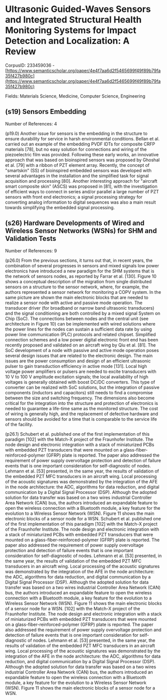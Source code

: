 # Ultrasonic Guided-Waves Sensors and Integrated Structural Health Monitoring Systems for Impact Detection and Localization: A Review

CorpusID: 233459036 - [https://www.semanticscholar.org/paper/4e4f7aa6d2f5465699f49f89b79fa35f427b980c](https://www.semanticscholar.org/paper/4e4f7aa6d2f5465699f49f89b79fa35f427b980c)

Fields: Materials Science, Medicine, Computer Science, Engineering

## (s19) Sensors Embedding
Number of References: 4

(p19.0) Another issue for sensors is the embedding in the structure to ensure durability for service in harsh environmental conditions. Bellan et al. carried out an example of the embedding PVDF IDTs for composite CRFP materials [78], but no easy solution for connections and wiring of the piezoelectric film was provided. Following these early works, an innovative approach that was based on bioinspired sensors was proposed by Ghoshal et al. [79] with a ribbon of PZT element array. Recently, the concept of "smartskin" (SS) of bioinspired embedded sensors was developed with several advantages in the installation and the simplified task for signal acquisition and processing [80]. Another interesting approach for "aircraft smart composite skin" (ASCS) was proposed in [81], with the investigation of efficient ways to connect in series and/or parallel a large number of PZT sensors with front end electronics; a signal processing strategy for converting analog information to digital sequences was also a main result towards simplifying the embedded signal processing.
## (s26) Hardware Developments of Wired and Wireless Sensor Networks (WSNs) for SHM and Validation Tests
Number of References: 9

(p26.0) From the previous sections, it turns out that, in recent years, the combination of several progresses in sensors and mixed signals low power electronics have introduced a new paradigm for the SHM systems that is the network of sensors nodes, as reported by Farrar et al. [130]. Figure 10 shows a conceptual description of the migration from single distributed sensors on a structure to the sensor network, where, for example, the authors represented a sensor network for monitoring a COPV system. In the same picture are shown the main electronic blocks that are needed to realize a sensor node with active and passive mode operation. The transducer driver (for broadband or narrow band ultrasonic transducers) and the signal conditioning are both controlled by a mixed signal System on Chip (SoC). The connections between nodes and the central unit (see architecture in Figure 10) can be implemented with wired solutions where the power lines for the nodes can sustain a sufficient data rate by using power line communication (PLC) protocols and related chipset. Simplified connection schemes and a low power digital electronic front end has been recently proposed and validated on an aircraft wing by Qiu et al. [81]. The SoC development of a node with passive and active mode operation poses several design issues that are related to the electronic design. The main issues are the power consumption and design of an efficient ultrasonic pulser to gain transduction efficiency in active mode [131]. Local high voltage power amplifiers or pulsers are needed to excite transducers with 10 V to 100 V amplitude excitation signals; the local availability of high voltages is generally obtained with boost DC/DC converters. This type of converter can be realized with SoC solutions, but the integration of passive components (inductors and capacitors) still needs to find a compromise between the size and switching frequency. The dimensions also become critical for the integration into the structure and protection of electronics is needed to guarantee a life-time same as the monitored structure. The cost of wiring is generally high, and the replacement of defective hardware and sensors should be avoided for a time that is comparable to the service life of the facility.

(p26.1) Schubert et al. published one of the first implementation of this paradigm [102] with the Match-X project of the Fraunhofer Institute. The node design and electronic integration with a stack of miniaturized PCBs with embedded PZT transducers that were mounted on a glass-fiber-reinforced-polymer (GFRP) plate is reported. The paper also addressed the requirement of power supply overvoltage protection and detection of failure events that is one important consideration for self-diagnostic of nodes. Lehmann et al. [53] presented, in the same year, the results of validation of the embedded PZT MFC transducers in an aircraft wing. Local processing of the acoustic signatures was demonstrated by the integration of the AFE in the node architecture: the ADC, algorithms for data reduction, and digital communication by a Digital Signal Processor (DSP). Although the adopted solution for data transfer was based on a two wires industrial Controller Area Network (CAN) bus, the authors introduced an expandable feature to open the wireless connection with a Bluetooth module, a key feature for the evolution to a Wireless Sensor Network (WSN). Figure 11 shows the main electronic blocks of a sensor node for a WSN.   Schubert et al. published one of the first implementation of this paradigm [102] with the Match-X project of the Fraunhofer Institute. The node design and electronic integration with a stack of miniaturized PCBs with embedded PZT transducers that were mounted on a glass-fiber-reinforced-polymer (GFRP) plate is reported. The paper also addressed the requirement of power supply overvoltage protection and detection of failure events that is one important consideration for self-diagnostic of nodes. Lehmann et al. [53] presented, in the same year, the results of validation of the embedded PZT MFC transducers in an aircraft wing. Local processing of the acoustic signatures was demonstrated by the integration of the AFE in the node architecture: the ADC, algorithms for data reduction, and digital communication by a Digital Signal Processor (DSP). Although the adopted solution for data transfer was based on a two wires industrial Controller Area Network (CAN) bus, the authors introduced an expandable feature to open the wireless connection with a Bluetooth module, a key feature for the evolution to a Wireless Sensor Network (WSN). Figure 11 shows the main electronic blocks of a sensor node for a WSN.  [102] with the Match-X project of the Fraunhofer Institute. The node design and electronic integration with a stack of miniaturized PCBs with embedded PZT transducers that were mounted on a glass-fiber-reinforced-polymer (GFRP) plate is reported. The paper also addressed the requirement of power supply overvoltage protection and detection of failure events that is one important consideration for self-diagnostic of nodes. Lehmann et al. [53] presented, in the same year, the results of validation of the embedded PZT MFC transducers in an aircraft wing. Local processing of the acoustic signatures was demonstrated by the integration of the AFE in the node architecture: the ADC, algorithms for data reduction, and digital communication by a Digital Signal Processor (DSP). Although the adopted solution for data transfer was based on a two wires industrial Controller Area Network (CAN) bus, the authors introduced an expandable feature to open the wireless connection with a Bluetooth module, a key feature for the evolution to a Wireless Sensor Network (WSN). Figure 11 shows the main electronic blocks of a sensor node for a WSN.   
